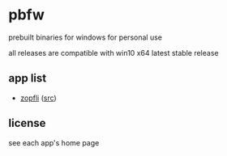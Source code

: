 # pbfw
prebuilt binaries for windows for personal use

all releases are compatible with win10 x64 latest stable release

## app list

- [zopfli](https://github.com/hyrious/pbfw/releases/tag/zopfli) ([src](https://github.com/google/zopfli))

## license
see each app's home page

